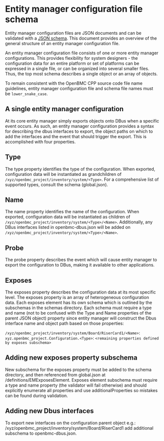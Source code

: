 # Entity manager configuration file schema

Entity manager configuration files are JSON documents and can be validated with
a [JSON schema][1]. This document provides an overview of the general structure
of an entity manager configuration file.

An entity manager configuration file consists of one or more entity manager
configurations. This provides flexibility for system designers - the
configuration data for an entire platform or set of platforms can be expressed
in a single file, or can be organized into several smaller files. Thus, the top
most schema describes a single object or an array of objects.

To remain consistent with the OpenBMC CPP source code file name guidelines,
entity manager configuration file and schema file names must be
`lower_snake_case`.

## A single entity manager configuration

At its core entity manager simply exports objects onto DBus when a specific
event occurs. As such, an entity manager configuration provides a syntax for
describing the dbus interfaces to export, the object paths on which to add the
interfaces and the event that should trigger the export. This is accomplished
with four properties.

## Type

The type property identifies the type of the configuration. When exported,
configuration data will be instantiated as grandchildren of
`/xyz/openbmc_project/inventory/system/<Type>`. For a comprehensive list of
supported types, consult the schema (global.json).

## Name

The name property identifies the name of the configuration. When exported,
configuration data will be instantiated as children of
`/xyz/openbmc_project/inventory/system/<Type>/<Name>`. Additionally, any DBus
interfaces listed in openbmc-dbus.json will be added on
`/xyz/openbmc_project/inventory/system/<Type>/<Name>`.

## Probe

The probe property describes the event which will cause entity manager to export
the configuration to DBus, making it available to other applications.

## Exposes

The exposes property describes the configuration data at its most specific
level. The exposes property is an array of heterogeneous configuration data.
Each exposes element has its own schema which is outlined by the subschemas in
the schemas directory. Each schema must require a type and name (not to be
confused with the Type and Name properties of the parent JSON object) property
since entity manager will construct the Dbus interface name and object path
based on those properties:

`/xyz/openbmc_project/inventory/system/Board/RiserCard1/<Name>`:
`xyz.openbmc_project.Configuration.<Type>`:
`<remaining properties defined by exposes subschema>`

## Adding new exposes property subschema

New subschema for the exposes property must be added to the schema directory,
and then referenced from global.json at /definitions/EMExposesElement. Exposes
element subschema must require a type and name property (the validator will fail
otherwise) and should explicitly enumerate all properties and use
additionalProperties so mistakes can be found during validation.

## Adding new Dbus interfaces

To export new interfaces on the configuration parent object e.g.:
/xyz/openbmc_project/inventory/system/Board/RiserCard1 add additional subschema
to openbmc-dbus.json.

[1]: https://json-schema.org/
